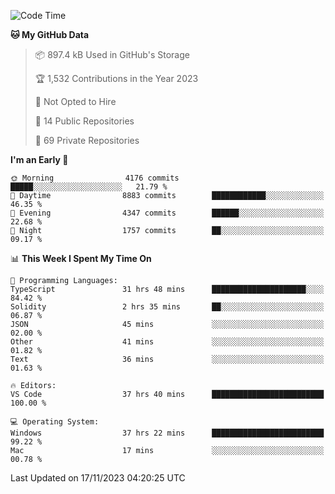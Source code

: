 <!--START_SECTION:waka-->
![Code Time](http://img.shields.io/badge/Code%20Time-4%2C894%20hrs-blue)

**🐱 My GitHub Data** 

> 📦 897.4 kB Used in GitHub's Storage 
 > 
> 🏆 1,532 Contributions in the Year 2023
 > 
> 🚫 Not Opted to Hire
 > 
> 📜 14 Public Repositories 
 > 
> 🔑 69 Private Repositories 
 > 
**I'm an Early 🐤** 

```text
🌞 Morning                4176 commits        █████░░░░░░░░░░░░░░░░░░░░   21.79 % 
🌆 Daytime                8883 commits        ████████████░░░░░░░░░░░░░   46.35 % 
🌃 Evening                4347 commits        ██████░░░░░░░░░░░░░░░░░░░   22.68 % 
🌙 Night                  1757 commits        ██░░░░░░░░░░░░░░░░░░░░░░░   09.17 % 
```


📊 **This Week I Spent My Time On** 

```text
💬 Programming Languages: 
TypeScript               31 hrs 48 mins      █████████████████████░░░░   84.42 % 
Solidity                 2 hrs 35 mins       ██░░░░░░░░░░░░░░░░░░░░░░░   06.87 % 
JSON                     45 mins             ░░░░░░░░░░░░░░░░░░░░░░░░░   02.00 % 
Other                    41 mins             ░░░░░░░░░░░░░░░░░░░░░░░░░   01.82 % 
Text                     36 mins             ░░░░░░░░░░░░░░░░░░░░░░░░░   01.63 % 

🔥 Editors: 
VS Code                  37 hrs 40 mins      █████████████████████████   100.00 % 

💻 Operating System: 
Windows                  37 hrs 22 mins      █████████████████████████   99.22 % 
Mac                      17 mins             ░░░░░░░░░░░░░░░░░░░░░░░░░   00.78 % 
```


 Last Updated on 17/11/2023 04:20:25 UTC
<!--END_SECTION:waka-->

